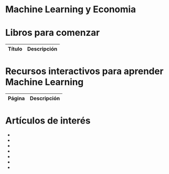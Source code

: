 # Machine Learning y Economia






# Libros para comenzar 

|Título | Descripción |
|-------|-------------|


# Recursos interactivos para aprender Machine Learning

|Página | Descripción |
|-------|-------------|


# Artículos de interés
* []()
* []()
* []()
* []()
* []()
* []()
* []()
